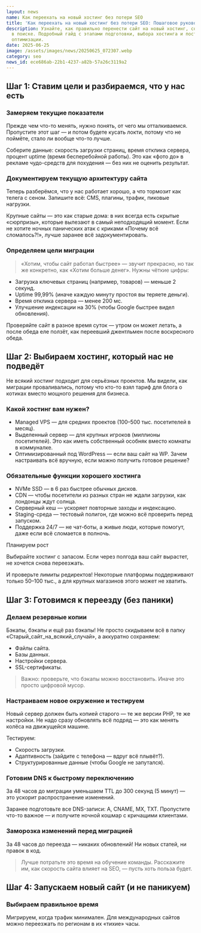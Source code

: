```yaml
---
layout: news
name: Как переехать на новый хостинг без потери SEO
title: 'Как переехать на новый хостинг без потери SEO: Пошаговое руководство'
description: Узнайте, как правильно перенести сайт на новый хостинг, сохранив позиции
  в поиске. Подробный гайд с этапами подготовки, выбора хостинга и постмиграционной
  оптимизации.
date: 2025-06-25
image: /assets/images/news/20250625_072307.webp
category: seo
news_id: ece686ab-22b1-4237-a82b-57a26c3119a2
---
```




<h2>Шаг 1: Ставим цели и разбираемся, что у нас есть</h2>
<h3>Замеряем текущие показатели</h3>
<p>Прежде чем что-то менять, нужно понять, от чего мы отталкиваемся. Пропустите этот шаг — и потом будете кусать локти, потому что не поймёте, стало ли вообще что-то лучше.</p>
<p>Соберите данные: скорость загрузки страниц, время отклика сервера, процент uptime (время бесперебойной работы). Это как «фото до» в рекламе чудо-средств для похудения — без них не оценить результат.</p>
<h3>Документируем текущую архитектуру сайта</h3>
<p>Теперь разберёмся, что у нас работает хорошо, а что тормозит как телега с сеном. Запишите всё: CMS, плагины, трафик, пиковые нагрузки.</p>
<p>Крупные сайты — это как старые дома: в них всегда есть скрытые «сюрпризы», которые вылезают в самый неподходящий момент. Если не хотите ночных панических атак с криками «Почему всё сломалось?!», лучше заранее всё задокументировать.</p>
<h3>Определяем цели миграции</h3>
<blockquote class="google-quote">«Хотим, чтобы сайт работал быстрее» — звучит прекрасно, но так же конкретно, как «Хотим больше денег». Нужны чёткие цифры:</blockquote>
<ul>
	<li>Загрузка ключевых страниц (например, товаров) — меньше 2 секунд.</li>
	<li>Uptime 99,99% (иначе каждую минуту простоя вы теряете деньги).</li>
	<li>Время отклика сервера — менее 200 мс.</li>
	<li>Улучшение индексации на 30% (чтобы Google быстрее видел обновления).</li>
</ul>
<p>Проверяйте сайт в разное время суток — утром он может летать, а после обеда еле ползёт, как переевший джентльмен после воскресного обеда.</p>
<h2>Шаг 2: Выбираем хостинг, который нас не подведёт</h2>
<p>Не всякий хостинг подходит для серьёзных проектов. Мы видели, как миграции проваливались, потому что кто-то взял тариф для блога о котиках вместо мощного решения для бизнеса.</p>
<h3>Какой хостинг вам нужен?</h3>
<ul>
	<li>Managed VPS — для средних проектов (100–500 тыс. посетителей в месяц).</li>
	<li>Выделенный сервер — для крупных игроков (миллионы посетителей). Это как иметь собственный особняк вместо комнаты в коммуналке.</li>
	<li>Оптимизированный под WordPress — если ваш сайт на WP. Зачем настраивать всё вручную, если можно получить готовое решение?</li>
</ul>
<h3>Обязательные функции хорошего хостинга</h3>
<ul>
	<li>NVMe SSD — в 6 раз быстрее обычных дисков.</li>
	<li>CDN — чтобы посетители из разных стран не ждали загрузки, как лондонцы ждут солнца.</li>
	<li>Серверный кеш — ускоряет повторные заходы и индексацию.</li>
	<li>Staging-среда — тестовый полигон, где можно всё проверить перед запуском.</li>
	<li>Поддержка 24/7 — не чат-боты, а живые люди, которые помогут, даже если всё сломается в полночь.</li>
</ul>
<p>Планируем рост</p>
<p>Выбирайте хостинг с запасом. Если через полгода ваш сайт вырастет, не хочется снова переезжать.</p>
<p>И проверьте лимиты редиректов! Некоторые платформы поддерживают только 50–100 тыс., а для крупных магазинов этого может не хватить.</p>
<h2>Шаг 3: Готовимся к переезду (без паники)</h2>
<h3>Делаем резервные копии</h3>
<p>Бэкапы, бэкапы и ещё раз бэкапы! Не просто скидываем всё в папку «Старый_сайт_на_всякий_случай», а аккуратно сохраняем:</p>
<ul>
	<li>Файлы сайта.</li>
	<li>Базы данных.</li>
	<li>Настройки сервера.</li>
	<li>SSL-сертификаты.</li>
</ul>
<blockquote class="google-quote">Важно: проверьте, что бэкапы можно восстановить. Иначе это просто цифровой мусор.</blockquote>
<h3>Настраиваем новое окружение и тестируем</h3>
<p>Новый сервер должен быть копией старого — те же версии PHP, те же настройки. Не надо сразу обновлять всё подряд — это как менять колёса на движущейся машине.</p>
<p>Тестируем:</p>
<ul>
	<li>Скорость загрузки.</li>
	<li>Адаптивность (зайдите с телефона — вдруг всё плывёт?).</li>
	<li>Структурированные данные (чтобы Google не запутался).</li>
</ul>
<h3>Готовим DNS к быстрому переключению</h3>
<p>За 48 часов до миграции уменьшаем TTL до 300 секунд (5 минут) — это ускорит распространение изменений.</p>
<p>Заранее подготовьте все DNS-записи: A, CNAME, MX, TXT. Пропустите что-то важное — и получите ночной кошмар с кричащими клиентами.</p>
<h3>Заморозка изменений перед миграцией</h3>
<p>За 48 часов до переезда — никаких обновлений! Ни новых статей, ни правок в код.</p>
<blockquote class="google-quote">Лучше потратьте это время на обучение команды. Расскажите им, как скорость сайта влияет на SEO, — пусть хоть польза будет.</blockquote>
<h2>Шаг 4: Запускаем новый сайт (и не паникуем)</h2>
<h3>Выбираем правильное время</h3>
<p>Мигрируем, когда трафик минимален. Для международных сайтов можно переезжать по регионам в их «тихие» часы.</p>
